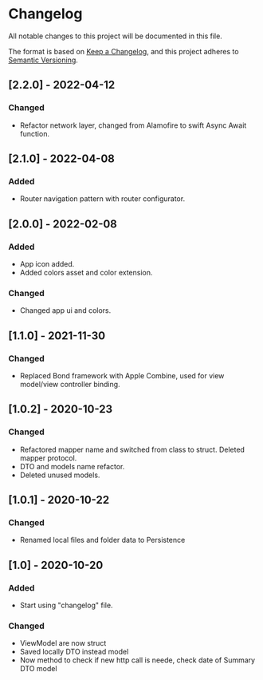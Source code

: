 # Changelog

All notable changes to this project will be documented in this file.

The format is based on [Keep a Changelog](https://keepachangelog.com/en/1.0.0/),
and this project adheres to [Semantic Versioning](https://semver.org/spec/v2.0.0.html).

## [2.2.0] - 2022-04-12

### Changed

- Refactor network layer, changed from Alamofire to swift Async Await function.

## [2.1.0] - 2022-04-08

### Added

- Router navigation pattern with router configurator.

## [2.0.0] - 2022-02-08

### Added

- App icon added.
- Added colors asset and color extension.

### Changed

- Changed app ui and colors.

## [1.1.0] - 2021-11-30

### Changed

- Replaced Bond framework with Apple Combine, used for view model/view controller binding.

## [1.0.2] - 2020-10-23

### Changed

- Refactored mapper name and switched from class to struct. Deleted mapper protocol.
- DTO and models name refactor.
- Deleted unused models.

## [1.0.1] - 2020-10-22

### Changed

- Renamed local files and folder data to Persistence

## [1.0] - 2020-10-20

### Added

- Start using "changelog" file.

### Changed

- ViewModel are now struct
- Saved locally DTO instead model
- Now method to check if new http call is neede, check date of Summary DTO model